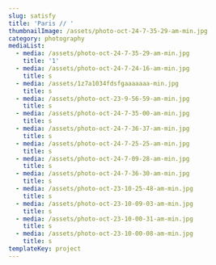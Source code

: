 ```yaml
---
slug: satisfy
title: 'Paris // '
thumbnailImage: /assets/photo-oct-24-7-35-29-am-min.jpg
category: photography
mediaList:
  - media: /assets/photo-oct-24-7-35-29-am-min.jpg
    title: '1'
  - media: /assets/photo-oct-24-7-24-16-am-min.jpg
    title: s
  - media: /assets/1z7a1034fdsfgaaaaaaa-min.jpg
    title: s
  - media: /assets/photo-oct-23-9-56-59-am-min.jpg
    title: s
  - media: /assets/photo-oct-24-7-35-00-am-min.jpg
    title: s
  - media: /assets/photo-oct-24-7-36-37-am-min.jpg
    title: s
  - media: /assets/photo-oct-24-7-25-25-am-min.jpg
    title: s
  - media: /assets/photo-oct-24-7-09-28-am-min.jpg
    title: s
  - media: /assets/photo-oct-24-7-36-30-am-min.jpg
    title: s
  - media: /assets/photo-oct-23-10-25-48-am-min.jpg
    title: s
  - media: /assets/photo-oct-23-10-09-03-am-min.jpg
    title: s
  - media: /assets/photo-oct-23-10-00-31-am-min.jpg
    title: s
  - media: /assets/photo-oct-23-10-00-08-am-min.jpg
    title: s
templateKey: project
---
```


